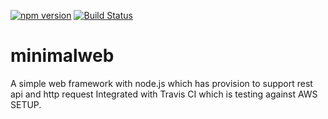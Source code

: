 [![npm version](https://badge.fury.io/js/minimalweb.svg)](http://badge.fury.io/js/minimalweb)
[![Build Status](https://travis-ci.org/piyasde/minimalweb.svg?branch=master)](https://travis-ci.org/piyasde/minimalweb.svg?branch=master)
# minimalweb
A simple web framework with node.js which has provision to support rest api and http request
Integrated with Travis CI which is testing against AWS SETUP.
